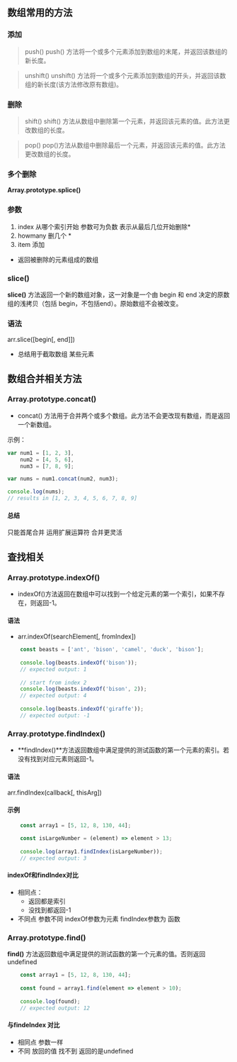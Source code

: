 ## 数组常用的方法 

### 添加
>  push()
push() 方法将一个或多个元素添加到数组的末尾，并返回该数组的新长度。

> unshift() 
unshift() 方法将一个或多个元素添加到数组的开头，并返回该数组的新长度(该方法修改原有数组)。
### 删除
> shift()
shift() 方法从数组中删除第一个元素，并返回该元素的值。此方法更改数组的长度。

> pop()
pop()方法从数组中删除最后一个元素，并返回该元素的值。此方法更改数组的长度。

### 多个删除
**Array.prototype.splice()**
### 参数 
1. index 从哪个索引开始  参数可为负数 表示从最后几位开始删除*
2. howmany 删几个 *
3. item  添加
*  返回被删除的元素组成的数组

### slice()
**slice()** 方法返回一个新的数组对象，这一对象是一个由 begin 和 end 决定的原数组的浅拷贝（包括 begin，不包括end）。原始数组不会被改变。

### 语法
arr.slice([begin[, end]])
* 总结用于截取数组 某些元素

## 数组合并相关方法
### Array.prototype.concat()
* concat() 方法用于合并两个或多个数组。此方法不会更改现有数组，而是返回一个新数组。

 示例：
```js
var num1 = [1, 2, 3],
    num2 = [4, 5, 6],
    num3 = [7, 8, 9];

var nums = num1.concat(num2, num3);

console.log(nums);
// results in [1, 2, 3, 4, 5, 6, 7, 8, 9]
```
#### 总结
 只能首尾合并  运用扩展运算符 合并更灵活
 
## 查找相关
### Array.prototype.indexOf()
* indexOf()方法返回在数组中可以找到一个给定元素的第一个索引，如果不存在，则返回-1。
#### 语法
* arr.indexOf(searchElement[, fromIndex])
```js
    const beasts = ['ant', 'bison', 'camel', 'duck', 'bison'];
    
    console.log(beasts.indexOf('bison'));
    // expected output: 1
    
    // start from index 2
    console.log(beasts.indexOf('bison', 2));
    // expected output: 4
    
    console.log(beasts.indexOf('giraffe'));
    // expected output: -1
```

### Array.prototype.findIndex()
* **findIndex()**方法返回数组中满足提供的测试函数的第一个元素的索引。若没有找到对应元素则返回-1。
#### 语法
 arr.findIndex(callback[, thisArg])
#### 示例
```js
    const array1 = [5, 12, 8, 130, 44];
    
    const isLargeNumber = (element) => element > 13;
    
    console.log(array1.findIndex(isLargeNumber));
    // expected output: 3
```
#### indexOf和findIndex对比
* 相同点：
   - 返回都是索引
   - 没找到都返回-1
* 不同点 参数不同 indexOf参数为元素 findIndex参数为 函数

### Array.prototype.find()
**find()** 方法返回数组中满足提供的测试函数的第一个元素的值。否则返回 undefined
```js
    const array1 = [5, 12, 8, 130, 44];
    
    const found = array1.find(element => element > 10);
    
    console.log(found);
    // expected output: 12

```
#### 与findeIndex 对比
* 相同点 参数一样
* 不同 放回的值 找不到 返回的是undefined
